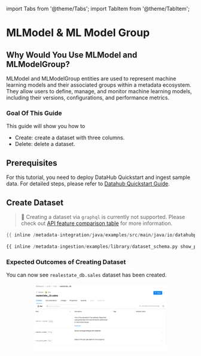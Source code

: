 import Tabs from '@theme/Tabs';
import TabItem from '@theme/TabItem';

# MLModel & ML Model Group

## Why Would You Use MLModel and MLModelGroup?

MLModel and MLModelGroup entities are used to represent machine learning models and their associated groups within a metadata ecosystem. They allow users to define, manage, and monitor machine learning models, including their versions, configurations, and performance metrics.

### Goal Of This Guide

This guide will show you how to

- Create: create a dataset with three columns.
- Delete: delete a dataset.

## Prerequisites

For this tutorial, you need to deploy DataHub Quickstart and ingest sample data.
For detailed steps, please refer to [Datahub Quickstart Guide](/docs/quickstart.md).

## Create Dataset

<Tabs>
<TabItem value="graphql" label="GraphQL">

> 🚫 Creating a dataset via `graphql` is currently not supported.
> Please check out [API feature comparison table](/docs/api/datahub-apis.md#datahub-api-comparison) for more information.

</TabItem>
<TabItem value="java" label="Java">

```java
{{ inline /metadata-integration/java/examples/src/main/java/io/datahubproject/examples/DatasetAdd.java show_path_as_comment }}
```

</TabItem>
<TabItem value="python" label="Python" default>

```python
{{ inline /metadata-ingestion/examples/library/dataset_schema.py show_path_as_comment }}
```

</TabItem>
</Tabs>

### Expected Outcomes of Creating Dataset

You can now see `realestate_db.sales` dataset has been created.

<p align="center">
  <img width="70%"  src="https://raw.githubusercontent.com/datahub-project/static-assets/main/imgs/apis/tutorials/dataset-created.png"/>
</p>

